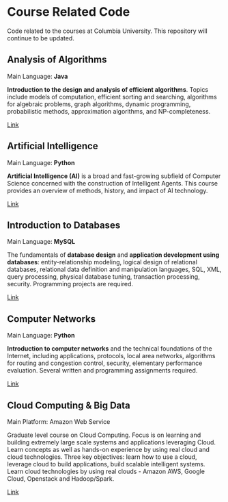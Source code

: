 # Course Related Code

Code related to the courses at Columbia University. This repository will continue to be updated.

Analysis of Algorithms
---
Main Language: **Java**

**Introduction to the design and analysis of efficient algorithms**. Topics include models of computation, efficient sorting and searching, algorithms for algebraic problems, graph algorithms, dynamic programming, probabilistic methods, approximation algorithms, and NP-completeness.

[Link](https://github.com/Shenzhi-ZHANG/CourseRelated/tree/master/Analysis_of_Algorithms)

Artificial Intelligence
---
Main Language: **Python**

**Artificial Intelligence (AI)** is a broad and fast-growing subfield of Computer Science concerned with the construction of Intelligent Agents. This course provides an overview of methods, history, and impact of AI technology. 

[Link](https://github.com/Shenzhi-ZHANG/CourseRelated/tree/master/Artificial_Intelligence)

Introduction to Databases
---
Main Language: **MySQL**

The fundamentals of **database design** and **application development using databases**: entity-relationship modeling, logical design of relational databases, relational data definition and manipulation languages, SQL, XML, query processing, physical database tuning, transaction processing, security. Programming projects are required.

[Link](https://github.com/Shenzhi-ZHANG/CourseRelated/tree/master/Introduction_to_Databases)

Computer Networks
---
Main Language: **Python**

**Introduction to computer networks** and the technical foundations of the Internet, including applications, protocols, local area networks, algorithms for routing and congestion control, security, elementary performance evaluation. Several written and programming assignments required.

[Link](https://github.com/Shenzhi-ZHANG/CourseRelated/tree/master/Computer_Networks)

Cloud Computing & Big Data
---
Main Platform: Amazon Web Service

Graduate level course on Cloud Computing. Focus is on learning and building extremely large scale systems and applications
leveraging Cloud. Learn concepts as well as hands-on experience by using real cloud and cloud technologies. Three key objectives: learn how to use a cloud, leverage cloud to build applications, build scalable intelligent systems. Learn cloud technologies by using real clouds - Amazon AWS, Google Cloud, Openstack and Hadoop/Spark.

[Link](https://github.com/Shenzhi-ZHANG/CourseRelated/tree/master/Cloud_Computing_and_Big_Data)
